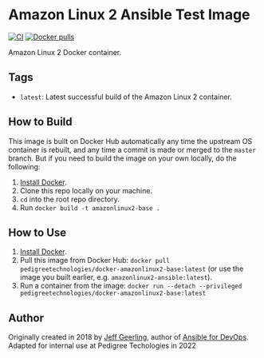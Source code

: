 # Amazon Linux 2 Ansible Test Image

[![CI](https://github.com/geerlingguy/docker-amazonlinux2-ansible/workflows/Build/badge.svg?branch=master&event=push)](https://github.com/geerlingguy/docker-amazonlinux2-ansible/actions?query=workflow%3ABuild) [![Docker pulls](https://img.shields.io/docker/pulls/geerlingguy/docker-amazonlinux2-ansible)](https://hub.docker.com/r/geerlingguy/docker-amazonlinux2-ansible/)

Amazon Linux 2 Docker container.

## Tags

  - `latest`: Latest successful build of the Amazon Linux 2 container.


## How to Build

This image is built on Docker Hub automatically any time the upstream OS container is rebuilt, and any time a commit is made or merged to the `master` branch. But if you need to build the image on your own locally, do the following:

  1. [Install Docker](https://docs.docker.com/engine/installation/).
  2. Clone this repo locally on your machine.
  2. `cd` into the root repo directory.
  3. Run `docker build -t amazonlinux2-base .`


## How to Use

  1. [Install Docker](https://docs.docker.com/engine/installation/).
  2. Pull this image from Docker Hub: `docker pull pedigreetechnologies/docker-amazonlinux2-base:latest` (or use the image you built earlier, e.g. `amazonlinux2-ansible:latest`).
  3. Run a container from the image: `docker run --detach --privileged  pedigreetechnologies/docker-amazonlinux2-base:latest`

## Author

Originally created in 2018 by [Jeff Geerling](https://www.jeffgeerling.com/), author of [Ansible for DevOps](https://www.ansiblefordevops.com/).
Adapted for internal use at Pedigree Techologies in 2022
